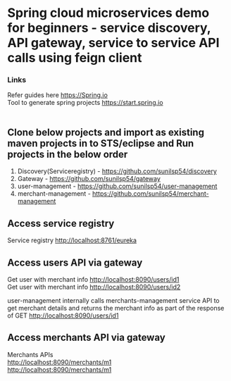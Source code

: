 # Spring cloud microservices demo for beginners - service discovery, API gateway, service to service API calls using feign client<br>

### Links   
  Refer guides here <https://Spring.io> <br>
  Tool to generate spring projects <https://start.spring.io>  
   <br>
   
## Clone below projects and import as existing maven projects in to STS/eclipse and Run projects in the below order  
1) Discovery(Serviceregistry) - <https://github.com/sunilsp54/discovery>  
2) Gateway - <https://github.com/sunilsp54/gateway>  
3) user-management - <https://github.com/sunilsp54/user-management>   
4) merchant-management - <https://github.com/sunilsp54/merchant-management>    

  
## Access service registry  

 Service registry  <http://localhost:8761/eureka>  
  

## Access users API via gateway  

Get user with merchant info <http://localhost:8090/users/id1>  
Get user with merchant info <http://localhost:8090/users/id2>  

user-management internally calls merchants-management service API to get merchant details and returns the merchant info as part of 
the response of GET <http://localhost:8090/users/id1>  

## Access merchants API via gateway<br>
 Merchants APIs<br>
 <http://localhost:8090/merchants/m1>  
 <http://localhost:8090/merchants/m1> 
 
 
 
  

